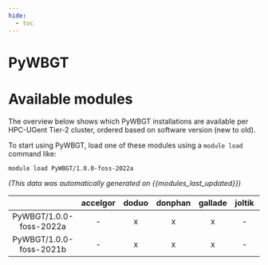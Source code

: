 ```yaml
---
hide:
  - toc
---
```


PyWBGT
======

# Available modules


The overview below shows which PyWBGT installations are available per HPC-UGent Tier-2 cluster, ordered based on software version (new to old).

To start using PyWBGT, load one of these modules using a `module load` command like:

```shell
module load PyWBGT/1.0.0-foss-2022a
```

*(This data was automatically generated on {{modules_last_updated}})*  

| |accelgor|doduo|donphan|gallade|joltik|shinx|
| :---: | :---: | :---: | :---: | :---: | :---: | :---: |
|PyWBGT/1.0.0-foss-2022a|-|x|x|x|-|-|
|PyWBGT/1.0.0-foss-2021b|-|x|x|x|-|-|
